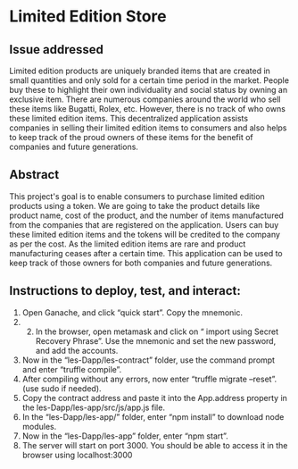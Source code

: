 # Limited Edition Store

## Issue addressed

Limited edition products are uniquely branded items that are created in small quantities and only sold for a certain time period in the market. People buy these to highlight their own individuality and social status by owning an exclusive item. There are numerous companies around the world who sell these items like Bugatti, Rolex, etc. However, there is no track of who owns these limited edition items. This decentralized application assists companies in selling their limited edition items to consumers and also helps to keep track of the proud owners of these items for the benefit of companies and future generations.

## Abstract

This project's goal is to enable consumers to purchase limited edition products using a token. We are going to take the product details like product name, cost of the product, and the number of items manufactured from the companies that are registered on the application. Users can buy these limited edition items and the tokens will be credited to the company as per the cost. As the limited edition items are rare and product manufacturing ceases after a certain time. This application can be used to keep track of those owners for both companies and future generations.

## Instructions to deploy, test, and interact:

1. Open Ganache, and click “quick start”. Copy the mnemonic. <br>
2. 2. In the browser, open metamask and click on “ import using Secret Recovery Phrase”. Use the mnemonic and set the new password, and add the accounts.<br>
3. Now in the “les-Dapp/les-contract” folder, use the command prompt and enter “truffle compile”. <br>
4. After compiling without any errors, now enter “truffle migrate –reset”. (use sudo if needed). <br>
5. Copy the contract address and paste it into the App.address property in the les-Dapp/les-app/src/js/app.js file. <br>
6. In the “les-Dapp/les-app/” folder, enter “npm install” to download node modules. <br>
7. Now in the “les-Dapp/les-app” folder, enter “npm start”. <br>
8. The server will start on port 3000. You should be able to access it in the browser using localhost:3000
